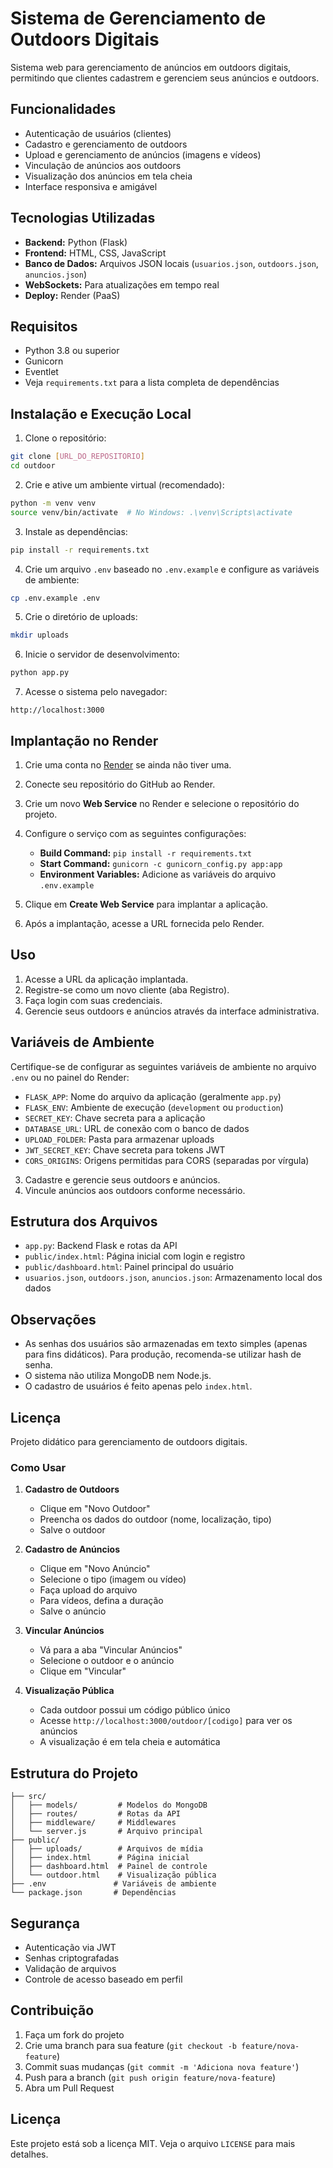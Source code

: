 # Sistema de Gerenciamento de Outdoors Digitais

Sistema web para gerenciamento de anúncios em outdoors digitais, permitindo que clientes cadastrem e gerenciem seus anúncios e outdoors.

## Funcionalidades

- Autenticação de usuários (clientes)
- Cadastro e gerenciamento de outdoors
- Upload e gerenciamento de anúncios (imagens e vídeos)
- Vinculação de anúncios aos outdoors
- Visualização dos anúncios em tela cheia
- Interface responsiva e amigável

## Tecnologias Utilizadas

- **Backend:** Python (Flask)
- **Frontend:** HTML, CSS, JavaScript
- **Banco de Dados:** Arquivos JSON locais (`usuarios.json`, `outdoors.json`, `anuncios.json`)
- **WebSockets:** Para atualizações em tempo real
- **Deploy:** Render (PaaS)

## Requisitos

- Python 3.8 ou superior
- Gunicorn
- Eventlet
- Veja `requirements.txt` para a lista completa de dependências

## Instalação e Execução Local

1. Clone o repositório:
```bash
git clone [URL_DO_REPOSITORIO]
cd outdoor
```

2. Crie e ative um ambiente virtual (recomendado):
```bash
python -m venv venv
source venv/bin/activate  # No Windows: .\venv\Scripts\activate
```

3. Instale as dependências:
```bash
pip install -r requirements.txt
```

4. Crie um arquivo `.env` baseado no `.env.example` e configure as variáveis de ambiente:
```bash
cp .env.example .env
```

5. Crie o diretório de uploads:
```bash
mkdir uploads
```

6. Inicie o servidor de desenvolvimento:
```bash
python app.py
```

7. Acesse o sistema pelo navegador:
```
http://localhost:3000
```

## Implantação no Render

1. Crie uma conta no [Render](https://render.com/) se ainda não tiver uma.

2. Conecte seu repositório do GitHub ao Render.

3. Crie um novo **Web Service** no Render e selecione o repositório do projeto.

4. Configure o serviço com as seguintes configurações:
   - **Build Command:** `pip install -r requirements.txt`
   - **Start Command:** `gunicorn -c gunicorn_config.py app:app`
   - **Environment Variables:** Adicione as variáveis do arquivo `.env.example`

5. Clique em **Create Web Service** para implantar a aplicação.

6. Após a implantação, acesse a URL fornecida pelo Render.

## Uso

1. Acesse a URL da aplicação implantada.
2. Registre-se como um novo cliente (aba Registro).
3. Faça login com suas credenciais.
4. Gerencie seus outdoors e anúncios através da interface administrativa.

## Variáveis de Ambiente

Certifique-se de configurar as seguintes variáveis de ambiente no arquivo `.env` ou no painel do Render:

- `FLASK_APP`: Nome do arquivo da aplicação (geralmente `app.py`)
- `FLASK_ENV`: Ambiente de execução (`development` ou `production`)
- `SECRET_KEY`: Chave secreta para a aplicação
- `DATABASE_URL`: URL de conexão com o banco de dados
- `UPLOAD_FOLDER`: Pasta para armazenar uploads
- `JWT_SECRET_KEY`: Chave secreta para tokens JWT
- `CORS_ORIGINS`: Origens permitidas para CORS (separadas por vírgula)
3. Cadastre e gerencie seus outdoors e anúncios.
4. Vincule anúncios aos outdoors conforme necessário.

## Estrutura dos Arquivos
- `app.py`: Backend Flask e rotas da API
- `public/index.html`: Página inicial com login e registro
- `public/dashboard.html`: Painel principal do usuário
- `usuarios.json`, `outdoors.json`, `anuncios.json`: Armazenamento local dos dados

## Observações
- As senhas dos usuários são armazenadas em texto simples (apenas para fins didáticos). Para produção, recomenda-se utilizar hash de senha.
- O sistema não utiliza MongoDB nem Node.js.
- O cadastro de usuários é feito apenas pelo `index.html`.

## Licença
Projeto didático para gerenciamento de outdoors digitais.

### Como Usar

1. **Cadastro de Outdoors**
   - Clique em "Novo Outdoor"
   - Preencha os dados do outdoor (nome, localização, tipo)
   - Salve o outdoor

2. **Cadastro de Anúncios**
   - Clique em "Novo Anúncio"
   - Selecione o tipo (imagem ou vídeo)
   - Faça upload do arquivo
   - Para vídeos, defina a duração
   - Salve o anúncio

3. **Vincular Anúncios**
   - Vá para a aba "Vincular Anúncios"
   - Selecione o outdoor e o anúncio
   - Clique em "Vincular"

4. **Visualização Pública**
   - Cada outdoor possui um código público único
   - Acesse `http://localhost:3000/outdoor/[codigo]` para ver os anúncios
   - A visualização é em tela cheia e automática

## Estrutura do Projeto

```
├── src/
│   ├── models/         # Modelos do MongoDB
│   ├── routes/         # Rotas da API
│   ├── middleware/     # Middlewares
│   └── server.js       # Arquivo principal
├── public/
│   ├── uploads/        # Arquivos de mídia
│   ├── index.html      # Página inicial
│   ├── dashboard.html  # Painel de controle
│   └── outdoor.html    # Visualização pública
├── .env               # Variáveis de ambiente
└── package.json       # Dependências
```

## Segurança

- Autenticação via JWT
- Senhas criptografadas
- Validação de arquivos
- Controle de acesso baseado em perfil

## Contribuição

1. Faça um fork do projeto
2. Crie uma branch para sua feature (`git checkout -b feature/nova-feature`)
3. Commit suas mudanças (`git commit -m 'Adiciona nova feature'`)
4. Push para a branch (`git push origin feature/nova-feature`)
5. Abra um Pull Request

## Licença

Este projeto está sob a licença MIT. Veja o arquivo `LICENSE` para mais detalhes. 